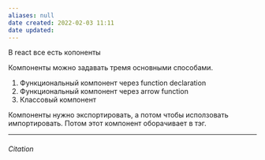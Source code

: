 ```yaml
---
aliases: null
date created: 2022-02-03 11:11
date updated:
---
```


В react  все есть копоненты


Компоненты можно задавать тремя основными способами.

1. Функциональный компонент через function declaration
2. Функциональный компонент через arrow function
3. Классовый компонент

Компоненты нужно экспортировать, а потом чтобы исползовать импортировать.
Потом этот компонент оборачивает в тэг.




---

###### Citation

